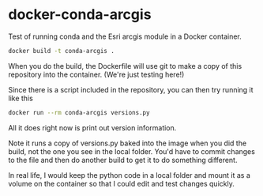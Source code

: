 # docker-conda-arcgis

Test of running conda and the Esri arcgis module in a Docker container.

```bash
docker build -t conda-arcgis .
```

When you do the build, the Dockerfile will use git
to make a copy of this repository into the container. (We're just testing here!)

Since there is a script included in the repository, you can then try running it like this

```bash
docker run --rm conda-arcgis versions.py
```

All it does right now is print out version information.

Note it runs a copy of versions.py baked into the image when you did the build,
not the one you see in the local folder. You'd have to commit changes to the file
and then do another build to get it to do something different.

In real life, I would keep the python code in a local folder and mount it as a
volume on the container so that I could edit and test changes quickly.

